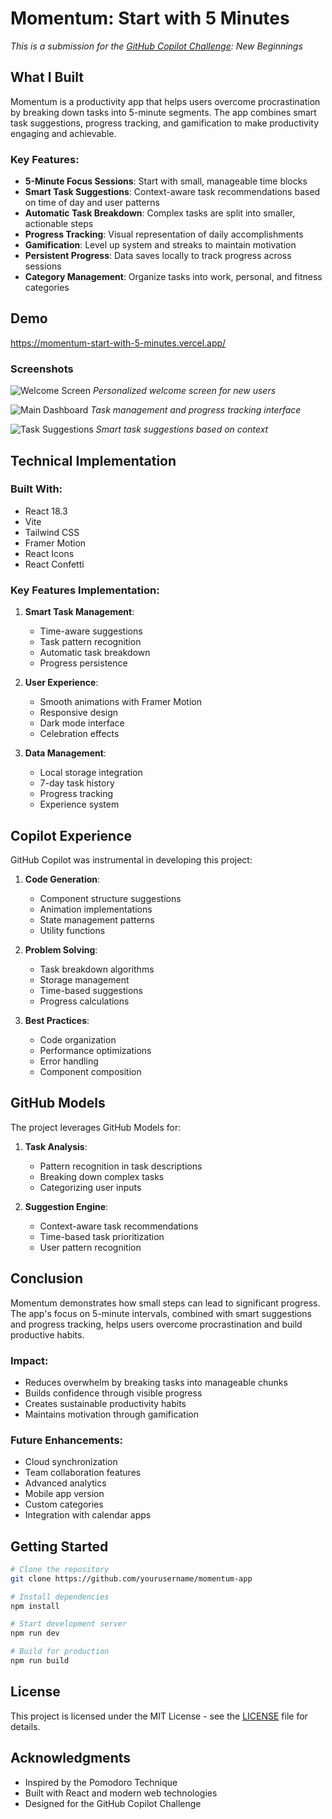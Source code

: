 # Momentum: Start with 5 Minutes

*This is a submission for the [GitHub Copilot Challenge](https://dev.to/challenges/github): New Beginnings*

## What I Built

Momentum is a productivity app that helps users overcome procrastination by breaking down tasks into 5-minute segments. The app combines smart task suggestions, progress tracking, and gamification to make productivity engaging and achievable.

### Key Features:

- **5-Minute Focus Sessions**: Start with small, manageable time blocks
- **Smart Task Suggestions**: Context-aware task recommendations based on time of day and user patterns
- **Automatic Task Breakdown**: Complex tasks are split into smaller, actionable steps
- **Progress Tracking**: Visual representation of daily accomplishments
- **Gamification**: Level up system and streaks to maintain motivation
- **Persistent Progress**: Data saves locally to track progress across sessions
- **Category Management**: Organize tasks into work, personal, and fitness categories

## Demo

https://momentum-start-with-5-minutes.vercel.app/

### Screenshots

![Welcome Screen](screenshots/welcome.png)
*Personalized welcome screen for new users*

![Main Dashboard](screenshots/dashboard.png)
*Task management and progress tracking interface*

![Task Suggestions](screenshots/suggestions.png)
*Smart task suggestions based on context*

## Technical Implementation

### Built With:
- React 18.3
- Vite
- Tailwind CSS
- Framer Motion
- React Icons
- React Confetti

### Key Features Implementation:

1. **Smart Task Management**:
   - Time-aware suggestions
   - Task pattern recognition
   - Automatic task breakdown
   - Progress persistence

2. **User Experience**:
   - Smooth animations with Framer Motion
   - Responsive design
   - Dark mode interface
   - Celebration effects

3. **Data Management**:
   - Local storage integration
   - 7-day task history
   - Progress tracking
   - Experience system

## Copilot Experience

GitHub Copilot was instrumental in developing this project:

1. **Code Generation**:
   - Component structure suggestions
   - Animation implementations
   - State management patterns
   - Utility functions

2. **Problem Solving**:
   - Task breakdown algorithms
   - Storage management
   - Time-based suggestions
   - Progress calculations

3. **Best Practices**:
   - Code organization
   - Performance optimizations
   - Error handling
   - Component composition

## GitHub Models

The project leverages GitHub Models for:

1. **Task Analysis**:
   - Pattern recognition in task descriptions
   - Breaking down complex tasks
   - Categorizing user inputs

2. **Suggestion Engine**:
   - Context-aware task recommendations
   - Time-based task prioritization
   - User pattern recognition

## Conclusion

Momentum demonstrates how small steps can lead to significant progress. The app's focus on 5-minute intervals, combined with smart suggestions and progress tracking, helps users overcome procrastination and build productive habits.

### Impact:
- Reduces overwhelm by breaking tasks into manageable chunks
- Builds confidence through visible progress
- Creates sustainable productivity habits
- Maintains motivation through gamification

### Future Enhancements:
- Cloud synchronization
- Team collaboration features
- Advanced analytics
- Mobile app version
- Custom categories
- Integration with calendar apps

## Getting Started

```bash
# Clone the repository
git clone https://github.com/yourusername/momentum-app

# Install dependencies
npm install

# Start development server
npm run dev

# Build for production
npm run build
```

## License

This project is licensed under the MIT License - see the [LICENSE](LICENSE) file for details.

## Acknowledgments

- Inspired by the Pomodoro Technique
- Built with React and modern web technologies
- Designed for the GitHub Copilot Challenge
